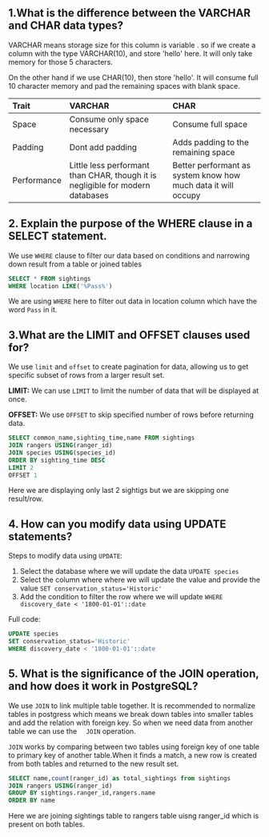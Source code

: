 ## 1.What is the difference between the VARCHAR and CHAR data types?

VARCHAR means storage size for this column is variable . so if we create a column with the type VARCHAR(10), and store 'hello' here. It will only take memory for those 5 characters.

On the other hand if we use CHAR(10), then store 'hello'. It will consume full 10 character memory and pad the remaining spaces with blank space.

| Trait       | VARCHAR                                                                        | CHAR                                                          |
| :---------- | :----------------------------------------------------------------------------- | :------------------------------------------------------------ |
| Space       | Consume only space necessary                                                   | Consume full space                                            |
| Padding     | Dont add padding                                                               | Adds padding to the remaining space                           |
| Performance | Little less performant than CHAR, though it is negligible for modern databases | Better performant as system know how much data it will occupy |

## 2. Explain the purpose of the WHERE clause in a SELECT statement.

We use `WHERE` clause to filter our data based on conditions and narrowing down result from a table or joined tables

```sql
SELECT * FROM sightings
WHERE location LIKE('%Pass%')
```

We are using `WHERE` here to filter out data in location column which have the word `Pass` in it.

## 3.What are the LIMIT and OFFSET clauses used for?

We use `limit` and `offset` to create pagination for data, allowing us to get specific subset of rows from a larger result set.

**LIMIT:** We can use `LIMIT` to limit the number of data that will be displayed at once.

**OFFSET:** We use `OFFSET` to skip specified number of rows before returning data.

```sql
SELECT common_name,sighting_time,name FROM sightings
JOIN rangers USING(ranger_id)
JOIN species USING(species_id)
ORDER BY sighting_time DESC
LIMIT 2
OFFSET 1
```

Here we are displaying only last 2 sightigs but we are skipping one result/row.

## 4. How can you modify data using UPDATE statements?

Steps to modify data using `UPDATE`:

1. Select the database where we will update the data
   `UPDATE species`
2. Select the column where where we will update the value and provide the value
   `SET conservation_status='Historic'`
3. Add the condition to filter the row where we will update
   `WHERE discovery_date < '1800-01-01'::date`

Full code:

```sql
UPDATE species
SET conservation_status='Historic'
WHERE discovery_date < '1800-01-01'::date
```

## 5. What is the significance of the JOIN operation, and how does it work in PostgreSQL?

We use `JOIN` to link multiple table together. It is recommended to normalize tables in postgress which means we break down tables into smaller tables and add the relation with foreign key. So when we need data from another table we can use the `	JOIN` operation.

`JOIN` works by comparing between two tables using foreign key of one table to primary key of another table.When it finds a match, a new row is created from both tables and returned to the new result set.

```sql
SELECT name,count(ranger_id) as total_sightings from sightings
JOIN rangers USING(ranger_id)
GROUP BY sightings.ranger_id,rangers.name
ORDER BY name
```

Here we are joining sightings table to rangers table uisng ranger_id which is present on both tables.
